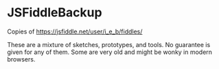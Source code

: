 # JSFiddleBackup
Copies of https://jsfiddle.net/user/i_e_b/fiddles/

These are a mixture of sketches, prototypes, and tools.
No guarantee is given for any of them. Some are very old and might be wonky in modern browsers.
